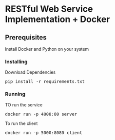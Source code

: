# RESTful Web Service Implementation + Docker

## Prerequisites
Install Docker and Python on your system

### Installing
<p>Download Dependencies</p><pre>pip install -r requirements.txt</pre>

### Running
<p>TO run the service </p>
<pre>docker run -p 4000:80 server</pre>
<p>To run the client</p> 
<pre>docker run -p 5000:8080 client</pre>
